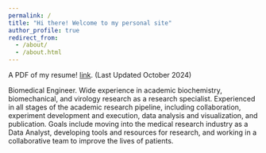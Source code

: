 ```yaml
---
permalink: /
title: "Hi there! Welcome to my personal site"
author_profile: true
redirect_from: 
  - /about/
  - /about.html
---
```

A PDF of my resume! [link](https://eroberts91.github.io/personal-site/files/ERoberts_Resume_08_October_2024.pdf "Resume PDF"). (Last Updated October 2024)

Biomedical Engineer. Wide experience in academic biochemistry, biomechanical, and virology research as a research specialist. Experienced in all stages of the academic research pipeline, including collaboration, experiment development and execution, data analysis and visualization, and publication. Goals include moving into the medical research industry as a Data Analyst, developing tools and resources for research, and working in a collaborative team to improve the lives of patients.